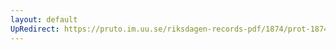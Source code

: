```yaml
---
layout: default
UpRedirect: https://pruto.im.uu.se/riksdagen-records-pdf/1874/prot-1874--ak--609.pdf
---
```

